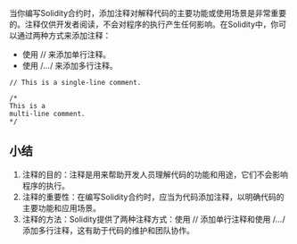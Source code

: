 当你编写Solidity合约时，添加注释对解释代码的主要功能或使用场景是非常重要的。注释仅供开发者阅读，不会对程序的执行产生任何影响。在Solidity中，你可以通过两种方式来添加注释：
- 使用 // 来添加单行注释。
- 使用 /*...*/ 来添加多行注释。
```
// This is a single-line comment.

/*
This is a
multi-line comment.
*/
```
## 小结
1. 注释的目的：注释是用来帮助开发人员理解代码的功能和用途，它们不会影响程序的执行。
2. 注释的重要性：在编写Solidity合约时，应当为代码添加注释，以明确代码的主要功能和应用场景。
3. 注释的方法：Solidity提供了两种注释方式：使用 // 添加单行注释和使用 /*...*/ 添加多行注释，这有助于代码的维护和团队协作。